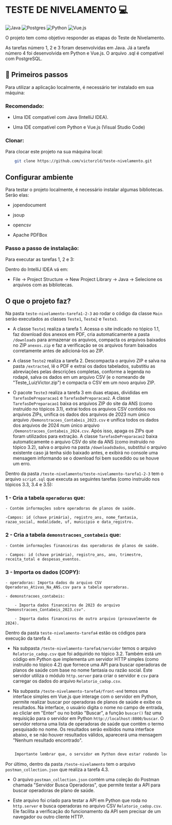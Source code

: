 # TESTE DE NIVELAMENTO 💻

![Java](https://img.shields.io/badge/java-%23ED8B00.svg?style=for-the-badge&logo=openjdk&logoColor=white)
![Postgres](https://img.shields.io/badge/postgres-%23316192.svg?style=for-the-badge&logo=postgresql&logoColor=white)
![Python](https://img.shields.io/badge/python-3670A0?style=for-the-badge&logo=python&logoColor=ffdd54)
![Vue.js](https://img.shields.io/badge/vuejs-%2335495e.svg?style=for-the-badge&logo=vuedotjs&logoColor=%234FC08D)

O projeto tem como objetivo responder as etapas do Teste de Nivelamento.

As tarefas número 1, 2 e 3 foram desenvolvidas em Java. Já a tarefa número 4 foi desenvolvida em Python e Vue.js. O arquivo .sql é compatível com PostgreSQL.

## 🚀 Primeiros passos

Para utilizar a aplicação localmente, é necessário ter instalado em sua máquina:

### Recomendado:

- Uma IDE compatível com Java (IntelliJ IDEA).

- Uma IDE compatível com Python e Vue.js (Visual Studio Code)

### Clonar:

Para clocar este projeto na sua máquina local:

```bash
    git clone https://github.com/victorzld/teste-nivelamento.git
```

## Configurar ambiente

Para testar o projeto localmente, é necessário instalar algumas bibliotecas. Serão elas:

- jopendocument

- jsoup

- opencsv

- Apache PDFBox

### Passo a passo de instalação:

Para executar as tarefas 1, 2 e 3:

Dentro do IntelliJ IDEA vá em:

- File -> Project Structure -> New Project Library -> Java -> Selecione os arquivos com as bibliotecas.

## O que o projeto faz?

Na pasta `teste-nivelamento-tarefa1-2-3` ao rodar o código da classe `Main` serão executados as classes `Teste1`, `Teste2` e `Teste3`.

- A classe `Teste1` realiza a tarefa 1. Acessa o site indicado no tópico 1.1, faz download dos anexos em PDF, cria automaticamente a pasta `/downloads` para armazenar os arquivos, compacta os arquivos baixados no ZIP `anexos.zip` e faz a verificação se os arquivos foram baixados corretamente antes de adicioná-los ao ZIP.

- A classe `Teste2` realiza a tarefa 2. Descompacta o arquivo ZIP e salva na pasta `/extracted`, lê o PDF e extrai os dados tabelados, substitiu as abreviações pelas descrições completas, conforme a legenda no rodapé, salva os dados em um arquivo CSV (e o nomeando de "Teste_LuizVictor.zip") e compacta o CSV em um novo arquivo ZIP.

- O pacote `Teste3` realiza a tarefa 3 em duas etapas, divididas em `TarefasDePreparacao1` e `TarefasDePreparacao2`. A classe `TarefasDePreparacao1` baixa os arquivos ZIP do site da ANS (como instruído no tópicos 3.1), extrai todos os arquivos CSV contidos nos arquivos ZIPs, unifica os dados dos arquivos de 2023 num único arquivo `/Demonstracoes_Contabeis_2023.csv` e unifica todos os dados dos arquivos de 2024 num único arquivo `/Demonstracoes_Contabeis_2024.csv`. Após isso, apaga os ZIPs que foram utilizados para extração. A classe `TarefasDePreparacao2` baixa automaticamente o arquivo CSV do site da ANS (como instruído no tópico 3.2), salva o arquivo na pasta `/downloadsDados`, substitui o arquivo existente caso já tenha sido baixado antes, e exibirá no console uma mensagem informando se o download foi bem sucedido ou se houve um erro.

Dentro da pasta `/teste-nivelamento/teste-nivelamento-tarefa1-2-3` tem o arquivo `script.sql` que executa as seguintes tarefas (como instruído nos tópicos 3.3, 3.4 e 3.5):

### 1 - Cria a tabela `operadoras` que:

    - Contém informações sobre operadoras de planos de saúde.

    -Campos: id (chave primária), registro_ans, nome_fantasia, razao_social, modalidade, uf, municipio e data_registro.

### 2 - Cria a tabela `demonstracoes_contabeis` que:

    - Contém informações financeiras das operadoras de planos de saúde.

    - Campos: id (chave primária), registro_ans, ano, trimestre, receita_total e despesas_eventos.

### 3 - Importa os dados (COPY):

    - operadoras: Importa dados do arquivo CSV Operadoras_Ativas_Na_ANS.csv para a tabela operadoras.

    - demonstracoes_contabeis:

        - Importa dados financeiros de 2023 do arquivo "Demonstracoes_Contabeis_2023.csv".

        - Importa dados financeiros de outro arquivo (provavelmente de 2024).

Dentro da pasta `teste-nivelamento-tarefa4` estão os códigos para execução da tarefa 4.

- Na subpasta `/teste-nivelamento-tarefa4/servidor` temos o arquivo `Relatorio_cadop.csv` que foi adquirido no tópico 3.2. Também está um código em Python que implementa um servidor HTTP simples (como instruído no tópico 4.2) que fornece uma API para buscar operadoras de planos de saúde com base no nome fantasia ou razão social. Este servidor utiliza o módulo `http.server` para criar o servidor e `csv` para carregar os dados do arquivo `Relatorio_cadop.csv`.

- Na subpasta `/teste-nivelamento-tarefa4/front-end` temos uma interface simples em Vue.js que interage com o servidor em Python, permite realizar buscar por operadoras de planos de saúde e exibe os resultados. Na interface, o usuário digita o nome no campo de entrada, ao cliclar em "Enter" ou no botão "Buscar", a função `buscar()` faz uma requisição para o servidor em Python `http://localhost:8000/buscar`. O servidor retorna uma lista de operadoras de saúde que contêm o termo pesquisado no nome. Os resultados serão exibidos numa interface abaixo, e se não houver resultados válidos, aparecerá uma mensagem "Nenhum resultado encontrado".

```bash

    Importante lembrar que, o servidor em Python deve estar rodando localmente para que as buscas via interface possam ser realizadas.
```

Por último, dentro da pasta `/teste-nivelamento` tem o arquivo `postman_collection.json` que realiza a tarefa 4.3.

- O arquivo `postman_collection.json` contém uma coleção do Postman chamada "Servidor Busca Operadoras", que permite testar a API para buscar operadoras de plano de saúde.

- Este arquivo foi criado para testar a API em Python que roda no `http.server` e busca operadoras no arquivo CSV `Relatorio_cadop.csv`. Ele facilita a verificação do funcionamento da API sem precisar de um navegador ou outro cliente HTTP.
